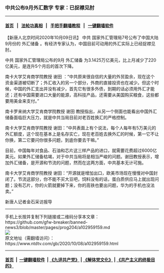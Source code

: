### 中共公布9月外汇数字 专家：已捉襟见肘
------------------------

#### [首页](https://github.com/gfw-breaker/banned-news3/blob/master/README.md) &nbsp;&nbsp;|&nbsp;&nbsp; [法轮功真相](https://github.com/begood0513/basic/blob/master/README.md)  &nbsp;&nbsp;|&nbsp;&nbsp; [手把手翻墙教程](https://github.com/gfw-breaker/guides/wiki)  &nbsp;&nbsp;|&nbsp;&nbsp; [一键翻墙软件](https://github.com/gfw-breaker/nogfw/blob/master/README.md)  



<div><div class="post_content" itemprop="articleBody">
 <p>
  【新唐人北京时间2020年10月09日讯】
  <ok href="https://www.ntdtv.com/gb/中共.htm">
   中共
  </ok>
  国家外汇管理局7号公布了中国大陆9月份的
  <ok href="https://www.ntdtv.com/gb/外汇储备.htm">
   外汇储备
  </ok>
  。有经济专家认为，中国目前可动用的外汇实际上已经捉襟见肘。
 </p>
 <p>
  <ok href="https://www.ntdtv.com/gb/中共.htm">
   中共
  </ok>
  国家外汇管理局公布的9月
  <ok href="https://www.ntdtv.com/gb/外汇储备.htm">
   外汇储备
  </ok>
  为3.1425万亿美元，比上月减少了220亿美元，是连升5个月后的首次下降。
 </p>
 <p>
  南卡大学艾肯商学院教授
  <ok href="https://www.ntdtv.com/gb/谢田.htm">
   谢田
  </ok>
  ：“中共原来很自信的大量的外贸盈余，现在这个资金渠道被切断了；外汇收入的另一个部分，外商的直接投资也在减少。但这个时候，中国的外汇支出并没有减少，首先它有很多外债，到期的话必须用外汇才能还；还有中国需要进口大量的能源，高科技产品，还需要从美国购买粮食，这些都要用美金来支付。”
 </p>
 <p>
  南卡罗来纳大学艾肯商学院教授
  <ok href="https://www.ntdtv.com/gb/谢田.htm">
   谢田
  </ok>
  教授指出，从另一个侧面也能看出中国外汇储备面临巨大压力，就是中共当局目前对老百姓换汇的严格控制。
 </p>
 <p>
  南卡大学艾肯商学院教授 谢田：“中共表面上有个说法，每个人每年有5万美元的外汇额度，这个现在基本上是名存实亡，现在老百姓去换外汇的时候，第一它不让你换，第二它要问你很多问题，到底你要去干嘛。”
 </p>
 <p>
  目前，中国每年对食品、石油和芯片这三样产品的进口，就需要花费超过6000亿美元。如果外汇储备枯竭，对于中共当局将是相当严峻的问题。谢田教授表示，增加外汇储备，是开源和节流的问题，然而在这两方面，中共基本无计可施。
 </p>
 <p>
  南卡大学艾肯商学院教授 谢田：“开源就是增加出口，欧美市场现在慢慢对中国封闭了。节流这部分，你不能不买大豆吧，饲料没有的话，蛋白质供应马上就出现问题；没有芯片，你的火箭就要掉下来，你的高铁也要出问题，华为的手机也没法卖。”
 </p>
 <p>
  新唐人记者金石采访报导
 </p>
 <div class="single_ad">
 </div>
</div>
</div>
<hr/>
手机上长按并复制下列链接或二维码分享本文章：<br/>
https://github.com/gfw-breaker/banned-news3/blob/master/pages/prog204/a102959159.md <br/>
<a href='https://github.com/gfw-breaker/banned-news3/blob/master/pages/prog204/a102959159.md'><img src='https://github.com/gfw-breaker/banned-news3/blob/master/pages/prog204/a102959159.md.png'/></a> <br/>
原文地址（需翻墙访问）：https://www.ntdtv.com/gb/2020/10/08/a102959159.html


------------------------
#### [首页](https://github.com/gfw-breaker/banned-news3/blob/master/README.md) &nbsp;|&nbsp; [一键翻墙软件](https://github.com/gfw-breaker/nogfw/blob/master/README.md) &nbsp;| [《九评共产党》](https://github.com/gfw-breaker/9ping.md/blob/master/README.md#九评之一评共产党是什么) | [《解体党文化》](https://github.com/gfw-breaker/jtdwh.md/blob/master/README.md) | [《共产主义的终极目的》](https://github.com/gfw-breaker/gczydzjmd.md/blob/master/README.md)


<img src='http://gfw-breaker.win/banned-news3/pages/prog204/a102959159.md' width='0px' height='0px'/>